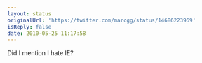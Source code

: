 ```yaml
---
layout: status
originalUrl: 'https://twitter.com/marcgg/status/14686223969'
isReply: false
date: 2010-05-25 11:17:58
---
```


Did I mention I hate IE?
